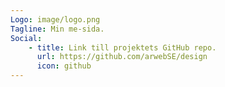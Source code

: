```yaml
---
Logo: image/logo.png
Tagline: Min me-sida.
Social:
    - title: Link till projektets GitHub repo.
      url: https://github.com/arwebSE/design
      icon: github
---
```

